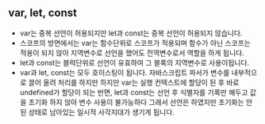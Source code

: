 ## var, let, const
- var는 중복 선언이 허용되지만 let과 const는 중복 선언이 허용되지 않습니다.
- 스코프의 방면에서는 var는 함수단위로 스코프가 적용되며 함수가 아닌 스코프는 적용이 되지 않아 지역변수로 선언을 했어도 전역변수로서 역할을 하게 됩니다.
- let과 const는 블럭단위로 선언이 유효하여 그 블록의 지역변수로 사용이됩니다.
- var과 let, const는 모두 호이스팅이 됩니다. 자바스크립트 파서가 변수를 내부적으로 끌어 올려 처리를 하지만 하지만 var는 실행 컨텍스트에 할당이 된 후 바로 undefined가 할당이 되는 반면, let과 const는 선언 후 식별자를 기록만 해두고 값을 초기화 하지 않아 변수 사용이 불가능하다 그래서 선언은 하였지만 초기화는 안된 상태로 남아있는 일시적 사각지대가 생기게 됩니다.
